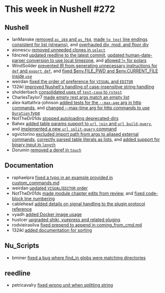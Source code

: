 # This week in Nushell #272

## Nushell

- IanManske [removed `as_i64` and `as_f64`](https://github.com/nushell/nushell/pull/14258), [made `to text` line endings consistent for list (streams)](https://github.com/nushell/nushell/pull/14166), and [overhauled div, mod, and floor div](https://github.com/nushell/nushell/pull/14157)
- aionescu [removed unneeded clones in `select`](https://github.com/nushell/nushell/pull/14283)
- fdncred [updated reedline to the latest commit](https://github.com/nushell/nushell/pull/14281), [updated human-date-parser conversion to use local timezone](https://github.com/nushell/nushell/pull/14266), and [allowed != for polars](https://github.com/nushell/nushell/pull/14263)
- WindSoilder [prevented IR from generating unnecessary instructions for `def` and `export def`](https://github.com/nushell/nushell/pull/14114), and [fixed $env.FILE_PWD and $env.CURRENT_FILE inside `use`](https://github.com/nushell/nushell/pull/14101)
- weirdan [fixed the order of preference for `VISUAL` and `EDITOR`](https://github.com/nushell/nushell/pull/14275)
- 132ikl [improved Nushell's handling of case-insensitive string handling](https://github.com/nushell/nushell/pull/14255)
- sholderbach [consolidated uses of `test-case` to `rstest`](https://github.com/nushell/nushell/pull/14250)
- CharlesTaylor7 [made empty rest args match an empty list](https://github.com/nushell/nushell/pull/14246)
- alex-kattathra-johnson [added tests for the `--max-age` arg in http commands](https://github.com/nushell/nushell/pull/14245), and [changed --max-time arg for http commands to use `Duration` type](https://github.com/nushell/nushell/pull/14237)
- NotTheDr01ds [stopped autoloading deprecated-dirs](https://github.com/nushell/nushell/pull/14242)
- Bahex [added table params support to `url join` and `url build-query`](https://github.com/nushell/nushell/pull/14239), and [implemented a new `url split-query` command](https://github.com/nushell/nushell/pull/14211)
- sgvictorino [excluded import path from args to aliased external commands](https://github.com/nushell/nushell/pull/14231), [correctly parsed table literals as lists](https://github.com/nushell/nushell/pull/14226), and [added support for binary input in `length`](https://github.com/nushell/nushell/pull/14224)
- Dorumin [removed a deref in `touch`](https://github.com/nushell/nushell/pull/14214)

## Documentation

- raphaelpra [fixed a typo in an example provided in custom_commands.md](https://github.com/nushell/nushell.github.io/pull/1622)
- weirdan [updated `VISUAL`/`EDITOR` order](https://github.com/nushell/nushell.github.io/pull/1621)
- NotTheDr01ds [made module chapter edits from review](https://github.com/nushell/nushell.github.io/pull/1620), and [fixed code-block line numbering](https://github.com/nushell/nushell.github.io/pull/1618)
- cablehead [added details on signal handling to the plugin protocol reference](https://github.com/nushell/nushell.github.io/pull/1619)
- vyadh [added Docker image usage](https://github.com/nushell/nushell.github.io/pull/1616)
- hustcer [upgraded shiki, vuepress and related plugins](https://github.com/nushell/nushell.github.io/pull/1615)
- rodvieirasilva [fixed prepend to append in coming_from_cmd.md](https://github.com/nushell/nushell.github.io/pull/1614)
- 132ikl [added documentation for sorting](https://github.com/nushell/nushell.github.io/pull/1568)

## Nu_Scripts

- bminer [fixed a bug where find_in globs were matching directories](https://github.com/nushell/nu_scripts/pull/980)

## reedline

- petricavalry [fixed wrong unit when splitting string](https://github.com/nushell/reedline/pull/839)
